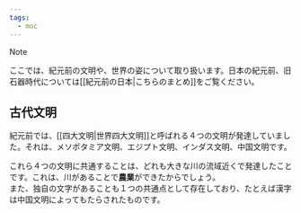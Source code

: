 ```yaml
---
tags:
  - moc
---
```

> [!note]
> ここでは、紀元前の文明や、世界の姿について取り扱います。日本の紀元前、旧石器時代については[[紀元前の日本|こちらのまとめ]]をご覧ください。

## 古代文明
紀元前では、[[四大文明|世界四大文明]]と呼ばれる４つの文明が発達していました。それは、メソポタミア文明、エジプト文明、インダス文明、中国文明です。

これら４つの文明に共通することは、どれも大きな川の流域近くで発達したことです。これは、川があることで**農業**ができたからでしょう。  
また、独自の文字があることも１つの共通点として存在しており、たとえば漢字は中国文明によってもたらされたものです。

